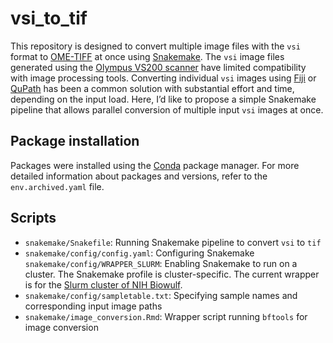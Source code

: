 # vsi_to_tif

This repository is designed to convert multiple image files with the `vsi` format to 
[OME-TIFF](https://docs.openmicroscopy.org/ome-model/5.6.3/ome-tiff/) at once using 
[Snakemake](https://snakemake.readthedocs.io/en/stable). The `vsi` image files generated 
using the [Olympus VS200 scanner](https://www.olympus-global.com/news/2019/nr01430.html) 
have limited compatibility with image processing tools. Converting individual `vsi` 
images using [Fiji](https://imagej.net/software/fiji/) or 
[QuPath](https://qupath.github.io/) has been a common solution with substantial effort and time, 
depending on the input load. Here, I’d like to propose a simple Snakemake pipeline 
that allows parallel conversion of multiple input `vsi` images at once.

## Package installation

Packages were installed using the [Conda](https://docs.conda.io/en/latest/) package manager.
For more detailed information about packages and versions, refer to 
the `env.archived.yaml` file.

## Scripts

- `snakemake/Snakefile`: Running Snakemake pipeline to convert `vsi` to `tif`
- `snakemake/config/config.yaml`: Configuring Snakemake
`snakemake/config/WRAPPER_SLURM`: Enabling Snakemake to run on a cluster. 
The Snakemake profile is cluster-specific. The current wrapper is for the 
[Slurm cluster of NIH Biowulf](https://hpc.nih.gov/docs/userguide.html).
- `snakemake/config/sampletable.txt`: 
Specifying sample names and corresponding input image paths
- `snakemake/image_conversion.Rmd`: 
Wrapper script running `bftools` for image conversion


